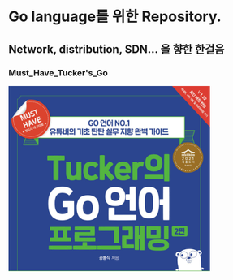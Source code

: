 # Go language를 위한 Repository.
## Network, distribution, SDN... 을 향한 한걸음

### Must_Have_Tucker's_Go
<img src="MustHaveGo_BookImg.png"/>
